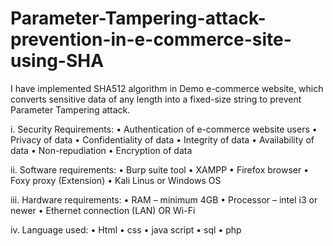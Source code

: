 # Parameter-Tampering-attack-prevention-in-e-commerce-site-using-SHA
I have implemented SHA512  algorithm in Demo e-commerce website, which converts sensitive data of any  length into a fixed-size string to prevent Parameter Tampering attack.

i. Security Requirements:
• Authentication of e-commerce website users
• Privacy of data
• Confidentiality of data
• Integrity of data
• Availability of data
• Non-repudiation
• Encryption of data

ii. Software requirements:
• Burp suite tool
• XAMPP
• Firefox browser
• Foxy proxy (Extension)
• Kali Linus or Windows OS

iii. Hardware requirements:
• RAM – minimum 4GB
• Processor – intel i3 or newer 
• Ethernet connection (LAN) OR Wi-Fi

iv. Language used:
• Html
• css
• java script
• sql
• php
